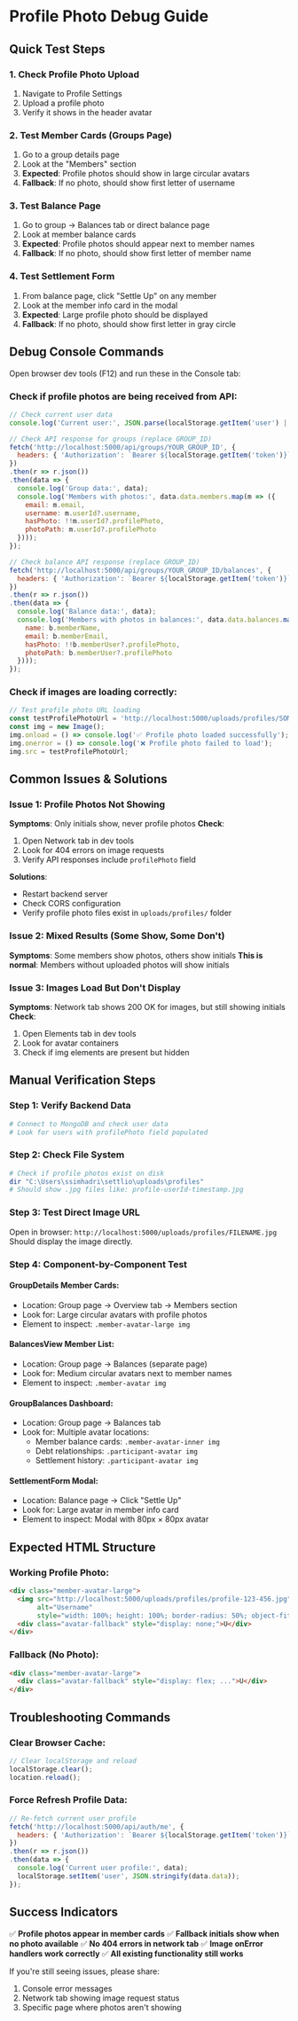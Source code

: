 # Profile Photo Debug Guide

## Quick Test Steps

### 1. Check Profile Photo Upload
1. Navigate to Profile Settings
2. Upload a profile photo
3. Verify it shows in the header avatar

### 2. Test Member Cards (Groups Page)
1. Go to a group details page
2. Look at the "Members" section
3. **Expected**: Profile photos should show in large circular avatars
4. **Fallback**: If no photo, should show first letter of username

### 3. Test Balance Page
1. Go to group → Balances tab or direct balance page
2. Look at member balance cards
3. **Expected**: Profile photos should appear next to member names
4. **Fallback**: If no photo, should show first letter of member name

### 4. Test Settlement Form
1. From balance page, click "Settle Up" on any member
2. Look at the member info card in the modal
3. **Expected**: Large profile photo should be displayed
4. **Fallback**: If no photo, should show first letter in gray circle

## Debug Console Commands

Open browser dev tools (F12) and run these in the Console tab:

### Check if profile photos are being received from API:
```javascript
// Check current user data
console.log('Current user:', JSON.parse(localStorage.getItem('user') || '{}'));

// Check API response for groups (replace GROUP_ID)
fetch('http://localhost:5000/api/groups/YOUR_GROUP_ID', {
  headers: { 'Authorization': `Bearer ${localStorage.getItem('token')}` }
})
.then(r => r.json())
.then(data => {
  console.log('Group data:', data);
  console.log('Members with photos:', data.data.members.map(m => ({
    email: m.email,
    username: m.userId?.username,
    hasPhoto: !!m.userId?.profilePhoto,
    photoPath: m.userId?.profilePhoto
  })));
});

// Check balance API response (replace GROUP_ID)
fetch('http://localhost:5000/api/groups/YOUR_GROUP_ID/balances', {
  headers: { 'Authorization': `Bearer ${localStorage.getItem('token')}` }
})
.then(r => r.json())
.then(data => {
  console.log('Balance data:', data);
  console.log('Members with photos in balances:', data.data.balances.map(b => ({
    name: b.memberName,
    email: b.memberEmail,
    hasPhoto: !!b.memberUser?.profilePhoto,
    photoPath: b.memberUser?.profilePhoto
  })));
});
```

### Check if images are loading correctly:
```javascript
// Test profile photo URL loading
const testProfilePhotoUrl = 'http://localhost:5000/uploads/profiles/SOME_PHOTO_PATH.jpg';
const img = new Image();
img.onload = () => console.log('✅ Profile photo loaded successfully');
img.onerror = () => console.log('❌ Profile photo failed to load');
img.src = testProfilePhotoUrl;
```

## Common Issues & Solutions

### Issue 1: Profile Photos Not Showing
**Symptoms**: Only initials show, never profile photos
**Check**:
1. Open Network tab in dev tools
2. Look for 404 errors on image requests
3. Verify API responses include `profilePhoto` field

**Solutions**:
- Restart backend server
- Check CORS configuration
- Verify profile photo files exist in `uploads/profiles/` folder

### Issue 2: Mixed Results (Some Show, Some Don't)
**Symptoms**: Some members show photos, others show initials
**This is normal**: Members without uploaded photos will show initials

### Issue 3: Images Load But Don't Display
**Symptoms**: Network tab shows 200 OK for images, but still showing initials
**Check**:
1. Open Elements tab in dev tools
2. Look for avatar containers
3. Check if img elements are present but hidden

## Manual Verification Steps

### Step 1: Verify Backend Data
```bash
# Connect to MongoDB and check user data
# Look for users with profilePhoto field populated
```

### Step 2: Check File System
```bash
# Check if profile photos exist on disk
dir "C:\Users\ssimhadri\settlio\uploads\profiles"
# Should show .jpg files like: profile-userId-timestamp.jpg
```

### Step 3: Test Direct Image URL
Open in browser: `http://localhost:5000/uploads/profiles/FILENAME.jpg`
Should display the image directly.

### Step 4: Component-by-Component Test

#### GroupDetails Member Cards:
- Location: Group page → Overview tab → Members section
- Look for: Large circular avatars with profile photos
- Element to inspect: `.member-avatar-large img`

#### BalancesView Member List:
- Location: Group page → Balances (separate page)
- Look for: Medium circular avatars next to member names
- Element to inspect: `.member-avatar img`

#### GroupBalances Dashboard:
- Location: Group page → Balances tab
- Look for: Multiple avatar locations:
  - Member balance cards: `.member-avatar-inner img`
  - Debt relationships: `.participant-avatar img`
  - Settlement history: `.participant-avatar img`

#### SettlementForm Modal:
- Location: Balance page → Click "Settle Up"
- Look for: Large avatar in member info card
- Element to inspect: Modal with 80px × 80px avatar

## Expected HTML Structure

### Working Profile Photo:
```html
<div class="member-avatar-large">
  <img src="http://localhost:5000/uploads/profiles/profile-123-456.jpg" 
       alt="Username" 
       style="width: 100%; height: 100%; border-radius: 50%; object-fit: cover;">
  <div class="avatar-fallback" style="display: none;">U</div>
</div>
```

### Fallback (No Photo):
```html
<div class="member-avatar-large">
  <div class="avatar-fallback" style="display: flex; ...">U</div>
</div>
```

## Troubleshooting Commands

### Clear Browser Cache:
```javascript
// Clear localStorage and reload
localStorage.clear();
location.reload();
```

### Force Refresh Profile Data:
```javascript
// Re-fetch current user profile
fetch('http://localhost:5000/api/auth/me', {
  headers: { 'Authorization': `Bearer ${localStorage.getItem('token')}` }
})
.then(r => r.json())
.then(data => {
  console.log('Current user profile:', data);
  localStorage.setItem('user', JSON.stringify(data.data));
});
```

## Success Indicators
✅ **Profile photos appear in member cards**
✅ **Fallback initials show when no photo available** 
✅ **No 404 errors in network tab**
✅ **Image onError handlers work correctly**
✅ **All existing functionality still works**

If you're still seeing issues, please share:
1. Console error messages
2. Network tab showing image request status
3. Specific page where photos aren't showing